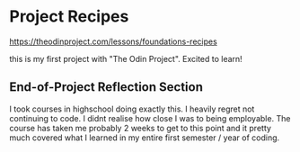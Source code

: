 # Project Recipes
https://theodinproject.com/lessons/foundations-recipes

this is my first project with "The Odin Project". Excited to learn!

## End-of-Project Reflection Section
I took courses in highschool doing exactly this. I heavily regret not continuing to code. I didnt realise how close I was to being employable.
The course has taken me probably 2 weeks to get to this point and it pretty much covered what I learned in my entire first semester / year of coding. 